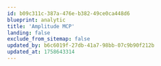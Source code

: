 ```yaml
---
id: b09c311c-387a-476e-b382-49ce0ca448d6
blueprint: analytic
title: 'Amplitude MCP'
landing: false
exclude_from_sitemap: false
updated_by: b6c6019f-27db-41a7-98bb-07c9b90f212b
updated_at: 1758643314
---
```

